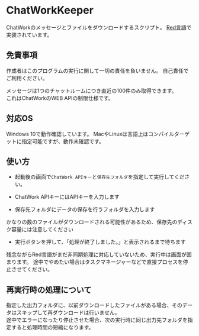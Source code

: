 # ChatWorkKeeper

ChatWorkのメッセージとファイルをダウンロードするスクリプト。
[Red言語](https://github.com/red/red)で実装されています。

## 免責事項

作成者はこのプログラムの実行に関して一切の責任を負いません。
自己責任でご利用ください。

メッセージは1つのチャットルームにつき直近の100件のみ取得できます。  
これはChatWorkのWEB APIの制限仕様です。

## 対応OS

Windows 10で動作確認しています。
MacやLinuxは言語上はコンパイルターゲットに指定可能ですが、動作未確認です。

## 使い方

* 起動後の画面で`ChatWork APIキー`と`保存先フォルダ`を指定して実行してください。

* ChatWork APIキーにはAPIキーを入力します
* 保存先フォルダにデータの保存を行うフォルダを入力します

かなりの数のファイルがダウンロードされる可能性があるため、保存先のディスク容量には注意してください

* 実行ボタンを押して、「処理が終了しました。」と表示されるまで待ちます

残念ながらRed言語がまだ非同期処理に対応していないため、実行中は画面が固まります。
途中でやめたい場合はタスクマネージャーなどで直接プロセスを停止させてください。

## 再実行時の処理について

指定した出力フォルダに、以前ダウンロードしたファイルがある場合、そのデータはスキップして再ダウンロードは行いません。  
途中でエラーになったり停止させた場合、次の実行時に同じ出力先フォルダを指定すると処理時間の短縮になります。